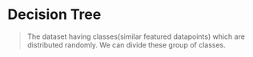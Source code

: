 # Decision Tree
> The dataset having classes(similar featured datapoints) which are distributed randomly. We can divide these group of classes.
